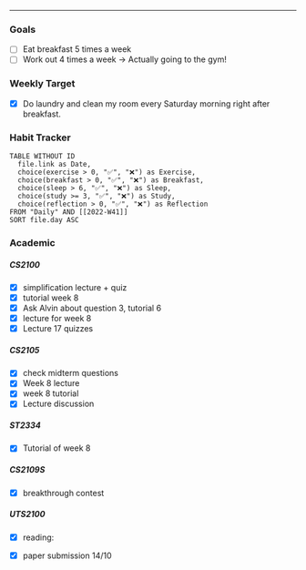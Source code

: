 ----
### Goals 
- [ ] Eat breakfast 5 times a week
- [ ] Work out 4 times a week → Actually going to the gym!

### Weekly Target
- [x] Do laundry and clean my room every Saturday morning right after breakfast.


### Habit Tracker
```dataview
TABLE WITHOUT ID
  file.link as Date,
  choice(exercise > 0, "✅", "❌") as Exercise,
  choice(breakfast > 0, "✅", "❌") as Breakfast,
  choice(sleep > 6, "✅", "❌") as Sleep,
  choice(study >= 3, "✅", "❌") as Study,
  choice(reflection > 0, "✅", "❌") as Reflection
FROM "Daily" AND [[2022-W41]]
SORT file.day ASC
```

### Academic
##### CS2100
- [x] simplification lecture + quiz
- [x] tutorial week 8
- [x] Ask Alvin about question 3, tutorial 6
- [x] lecture for week 8 
- [x] Lecture 17 quizzes

##### CS2105
- [x] check midterm questions
- [x] Week 8 lecture
- [x] week 8 tutorial
- [x] Lecture discussion
##### ST2334
- [x] Tutorial of week 8

##### CS2109S
- [x] breakthrough contest

##### UTS2100
- [x] reading:
- [x] paper submission 14/10

